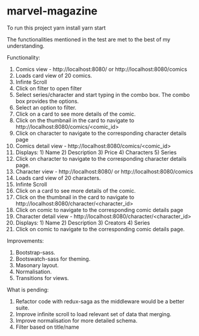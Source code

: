 # marvel-magazine
To run this project
yarn install
yarn start

The functionalities mentioned in the test are met to the best of my understanding.

Functionality:
1)  Comics view - http://localhost:8080/ or http://localhost:8080/comics
  1)  Loads card view of 20 comics.
  2) Infinte Scroll
  3) Click on filter to open filter
  4) Select series/character and start typing in the combo box. The combo box provides the options.
  5) Select an option to filter. 
  6) Click on a card to see more details of the comic.
  7) Click on the thumbnail in the card to navigate to http://localhost:8080/comics/<comic_id>
  8) Click on character to navigate to the corresponding character details page
2)  Comics detail view -  http://localhost:8080/comics/<comic_id>
  1) Displays:
    1)  Name
    2)  Description
    3)  Price
    4)  Characters
    5)  Series
  2)  Click on character to navigate to the corresponding character details page.
3)  Character view - http://localhost:8080/ or http://localhost:8080/comics
  1)  Loads card view of 20 characters.
  2) Infinte Scroll
  3) Click on a card to see more details of the comic.
  4) Click on the thumbnail in the card to navigate to http://localhost:8080/character/<character_id>
  5) Click on comic to navigate to the corresponding comic details page
4)  Character detail view -  http://localhost:8080/character/<character_id>
  1) Displays:
    1)  Name
    2)  Description
    3)  Creators
    4)  Series
  2)  Click on comic to navigate to the corresponding comic details page.

Improvements:
1)  Bootstrap-sass.
2)  Bootswatch-sass for theming.
3)  Masonary layout.
4)  Normalisation.
5)  Transitions for views.


What is pending:
1) Refactor code with redux-saga as the middleware would be a better suite.
2) Improve infinite scroll to load relevant set of data that merging.
3) Improve normalisation for more detailed schema.
4) Filter based on title/name
